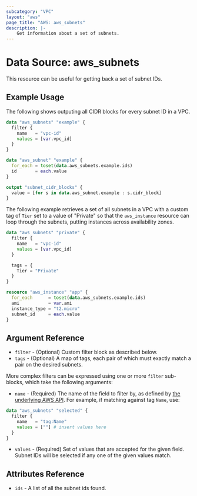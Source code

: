 ```yaml
---
subcategory: "VPC"
layout: "aws"
page_title: "AWS: aws_subnets"
description: |-
    Get information about a set of subnets.
---
```


# Data Source: aws_subnets

This resource can be useful for getting back a set of subnet IDs.

## Example Usage

The following shows outputing all CIDR blocks for every subnet ID in a VPC.

```terraform
data "aws_subnets" "example" {
  filter {
    name   = "vpc-id"
    values = [var.vpc_id]
  }
}

data "aws_subnet" "example" {
  for_each = toset(data.aws_subnets.example.ids)
  id       = each.value
}

output "subnet_cidr_blocks" {
  value = [for s in data.aws_subnet.example : s.cidr_block]
}
```

The following example retrieves a set of all subnets in a VPC with a custom
tag of `Tier` set to a value of "Private" so that the `aws_instance` resource
can loop through the subnets, putting instances across availability zones.

```terraform
data "aws_subnets" "private" {
  filter {
    name   = "vpc-id"
    values = [var.vpc_id]
  }

  tags = {
    Tier = "Private"
  }
}

resource "aws_instance" "app" {
  for_each      = toset(data.aws_subnets.example.ids)
  ami           = var.ami
  instance_type = "t2.micro"
  subnet_id     = each.value
}
```

## Argument Reference

* `filter` - (Optional) Custom filter block as described below.
* `tags` - (Optional) A map of tags, each pair of which must exactly match
  a pair on the desired subnets.

More complex filters can be expressed using one or more `filter` sub-blocks,
which take the following arguments:

* `name` - (Required) The name of the field to filter by, as defined by
  [the underlying AWS API](http://docs.aws.amazon.com/AWSEC2/latest/APIReference/API_DescribeSubnets.html).
  For example, if matching against tag `Name`, use:

```terraform
data "aws_subnets" "selected" {
  filter {
    name   = "tag:Name"
    values = [""] # insert values here
  }
}
```

* `values` - (Required) Set of values that are accepted for the given field.
  Subnet IDs will be selected if any one of the given values match.

## Attributes Reference

* `ids` - A list of all the subnet ids found.
